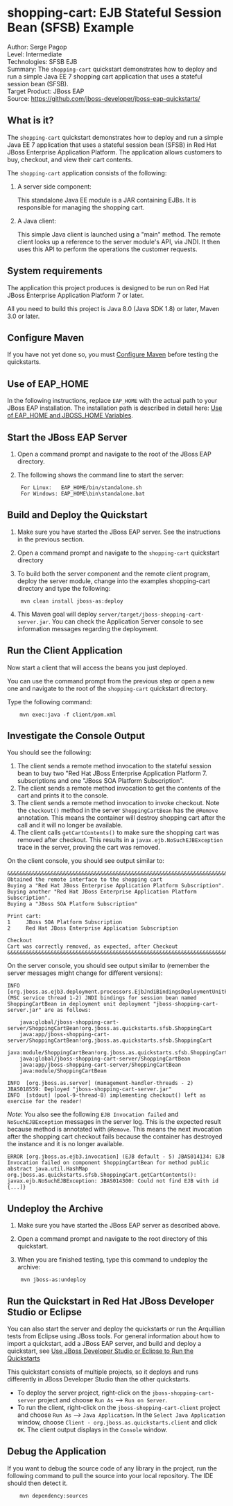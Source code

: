 shopping-cart: EJB Stateful Session Bean (SFSB) Example 
=====================================
Author: Serge Pagop  
Level: Intermediate  
Technologies: SFSB EJB  
Summary: The `shopping-cart` quickstart demonstrates how to deploy and run a simple Java EE 7 shopping cart application that uses a stateful session bean (SFSB).   
Target Product: JBoss EAP  
Source: <https://github.com/jboss-developer/jboss-eap-quickstarts/>  

What is it?
-----------

The `shopping-cart` quickstart demonstrates how to deploy and run a simple Java EE 7 application that uses a stateful session bean (SFSB) in Red Hat JBoss Enterprise Application Platform. The application allows customers to buy, checkout, and view their cart contents. 

The `shopping-cart` application consists of the following:

1. A server side component:

    This standalone Java EE module is a JAR containing EJBs. It is responsible for managing the shopping cart.
2. A Java client:

    This simple Java client is launched using a "main" method. The remote client looks up a reference to the server module's API, via JNDI. It then uses this API to perform the operations the customer requests.


System requirements
-------------------

The application this project produces is designed to be run on Red Hat JBoss Enterprise Application Platform 7 or later. 

All you need to build this project is Java 8.0 (Java SDK 1.8) or later, Maven 3.0 or later.

 
Configure Maven
---------------

If you have not yet done so, you must [Configure Maven](https://github.com/jboss-developer/jboss-developer-shared-resources/blob/master/guides/CONFIGURE_MAVEN.md#configure-maven-to-build-and-deploy-the-quickstarts) before testing the quickstarts.


Use of EAP_HOME
---------------

In the following instructions, replace `EAP_HOME` with the actual path to your JBoss EAP installation. The installation path is described in detail here: [Use of EAP_HOME and JBOSS_HOME Variables](https://github.com/jboss-developer/jboss-developer-shared-resources/blob/master/guides/USE_OF_EAP_HOME.md#use-of-eap_home-and-jboss_home-variables).


Start the JBoss EAP Server
-------------------------

1. Open a command prompt and navigate to the root of the JBoss EAP directory.
2. The following shows the command line to start the server:

        For Linux:   EAP_HOME/bin/standalone.sh
        For Windows: EAP_HOME\bin\standalone.bat

 
Build and Deploy the Quickstart
-------------------------

1. Make sure you have started the JBoss EAP server. See the instructions in the previous section.

2. Open a command prompt and navigate to the `shopping-cart` quickstart directory
3. To build both the server component and the remote client program, deploy the server module, change into the examples shopping-cart directory and type the following:

        mvn clean install jboss-as:deploy 
4. This Maven goal will deploy `server/target/jboss-shopping-cart-server.jar`. You can check the Application Server console to see information messages regarding the deployment.


Run the Client Application
------------------------

Now start a client that will access the beans you just deployed. 

You can use the command prompt from the previous step or open a new one and navigate to the root of the `shopping-cart` quickstart directory.

Type the following command:

        mvn exec:java -f client/pom.xml 

Investigate the Console Output
-------------------------------

You should see the following: 

1. The client sends a remote method invocation to the stateful session bean to buy two "Red Hat JBoss Enterprise Application Platform 7. subscriptions and one "JBoss SOA Platform Subscription".
2. The client sends a remote method invocation to get the contents of the cart and prints it to the console.
3. The client sends a remote method invocation to invoke checkout. Note the `checkout()` method in the server `ShoppingCartBean` has the `@Remove` annotation. This means the container will destroy shopping cart after the call and it will no longer be available. 
4. The client calls `getCartContents()` to make sure the shopping cart was removed after checkout. This results in a `javax.ejb.NoSuchEJBException` trace in the server, proving the cart was removed.

On the client console, you should see output similar to:

    &&&&&&&&&&&&&&&&&&&&&&&&&&&&&&&&&&&&&&&&&&&&&&&&&&&&&&&&&&&&&&&&&&&&&&&&&&&&&&&&
    Obtained the remote interface to the shopping cart
    Buying a "Red Hat JBoss Enterprise Application Platform Subscription".
    Buying another "Red Hat JBoss Enterprise Application Platform Subscription".
    Buying a "JBoss SOA Platform Subscription"
    
    Print cart:
    1     JBoss SOA Platform Subscription
    2     Red Hat JBoss Enterprise Application Subscription
    
    Checkout
    Cart was correctly removed, as expected, after Checkout
    &&&&&&&&&&&&&&&&&&&&&&&&&&&&&&&&&&&&&&&&&&&&&&&&&&&&&&&&&&&&&&&&&&&&&&&&&&&&&&&&


On the server console, you should see output similar to (remember the server messages might change for different versions):

    INFO  [org.jboss.as.ejb3.deployment.processors.EjbJndiBindingsDeploymentUnitProcessor] (MSC service thread 1-2) JNDI bindings for session bean named ShoppingCartBean in deployment unit deployment "jboss-shopping-cart-server.jar" are as follows:

    	java:global/jboss-shopping-cart-server/ShoppingCartBean!org.jboss.as.quickstarts.sfsb.ShoppingCart
    	java:app/jboss-shopping-cart-server/ShoppingCartBean!org.jboss.as.quickstarts.sfsb.ShoppingCart
    	java:module/ShoppingCartBean!org.jboss.as.quickstarts.sfsb.ShoppingCart
    	java:global/jboss-shopping-cart-server/ShoppingCartBean
    	java:app/jboss-shopping-cart-server/ShoppingCartBean
    	java:module/ShoppingCartBean

    INFO  [org.jboss.as.server] (management-handler-threads - 2) JBAS018559: Deployed "jboss-shopping-cart-server.jar"
    INFO  [stdout] (pool-9-thread-8) implementing checkout() left as exercise for the reader!
    
_Note_: You also see the following `EJB Invocation failed` and `NoSuchEJBException` messages in the server log. This is the expected result because method is annotated with `@Remove`. This means the next invocation after the shopping cart checkout fails because the container has destroyed the instance and it is no longer available.
    
    ERROR [org.jboss.as.ejb3.invocation] (EJB default - 5) JBAS014134: EJB Invocation failed on component ShoppingCartBean for method public abstract java.util.HashMap org.jboss.as.quickstarts.sfsb.ShoppingCart.getCartContents(): javax.ejb.NoSuchEJBException: JBAS014300: Could not find EJB with id {...]}


Undeploy the Archive
--------------------

1. Make sure you have started the JBoss EAP server as described above.
2. Open a command prompt and navigate to the root directory of this quickstart.
3. When you are finished testing, type this command to undeploy the archive:

        mvn jboss-as:undeploy


Run the Quickstart in Red Hat JBoss Developer Studio or Eclipse
-------------------------------------
You can also start the server and deploy the quickstarts or run the Arquillian tests from Eclipse using JBoss tools. For general information about how to import a quickstart, add a JBoss EAP server, and build and deploy a quickstart, see [Use JBoss Developer Studio or Eclipse to Run the Quickstarts](https://github.com/jboss-developer/jboss-developer-shared-resources/blob/master/guides/USE_JBDS.md#use-jboss-developer-studio-or-eclipse-to-run-the-quickstarts) 

This quickstart consists of multiple projects, so it deploys and runs differently in JBoss Developer Studio than the other quickstarts.

* To deploy the server project, right-click on the `jboss-shopping-cart-server` project and choose `Run As` --> `Run on Server`.
* To run the client, right-click on the `jboss-shopping-cart-client` project and choose `Run As` --> `Java Application`. In the `Select Java Application` window, choose `Client - org.jboss.as.quickstarts.client` and click `OK`. The client output displays in the `Console` window.

Debug the Application
---------------------

If you want to debug the source code of any library in the project, run the following command to pull the source into your local repository. The IDE should then detect it.

        mvn dependency:sources

